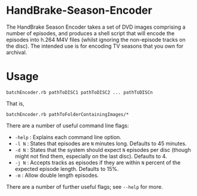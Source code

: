 HandBrake-Season-Encoder
========================

The HandBrake Season Encoder takes a set of DVD images comprising a number of episodes, and produces a shell script that will encode the episodes into h.264 M4V files (whilst ignoring the non-episode tracks on the disc). The intended use is for encoding TV seasons that you own for archival.

# Usage

    batchEncoder.rb pathToDISC1 pathToDISC2 ... pathToDISCn

That is,

    batchEncoder.rb pathToFolderContainingImages/*

There are a number of useful command line flags:

- `-help` : Explains each command line option.
- `-l N` : States that episodes are `N` minutes long. Defaults to 45 minutes.
- `-d N` : States that the system should expect `N` episodes per disc (though might not find them, especially on the last disc). Defaults to 4.
- `-j N` : Accepts tracks as episodes if they are within `N` percent of the expected episode length. Defaults to 15%.
- `-m` : Allow double length episodes.

There are a number of further useful flags; see `--help` for more.
